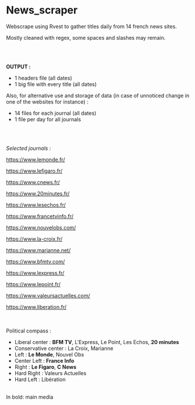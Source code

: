 # News_scraper
Webscrape using Rvest to gather titles daily from 14 french news sites.

Mostly cleaned with regex, some spaces and slashes may remain.

<br><br>

**OUTPUT :** 
- 1 headers file (all dates)
- 1 big file with every title (all dates)

Also, for alternative use and storage of data (in case of unnoticed change in one of the websites for instance) :
- 14 files for each journal (all dates)
- 1 file per day for all journals

<br><br>

_Selected journals :_

https://www.lemonde.fr/

https://www.lefigaro.fr/

https://www.cnews.fr/

https://www.20minutes.fr/

https://www.lesechos.fr/

https://www.francetvinfo.fr/

https://www.nouvelobs.com/

https://www.la-croix.fr/

https://www.marianne.net/

https://www.bfmtv.com/

https://www.lexpress.fr/

https://www.lepoint.fr/

https://www.valeursactuelles.com/

https://www.liberation.fr/ 

<br><br>
Political compass :
- Liberal center : **BFM TV**, L'Express, Le Point, Les Echos, **20 minutes**
- Conservative center : La Croix, Marianne
- Left : **Le Monde**, Nouvel Obs
- Center Left : **France Info**
- Right : **Le Figaro**, **C News**
- Hard Right : Valeurs Actuelles
- Hard Left : Libération

<br>
In bold: main media
